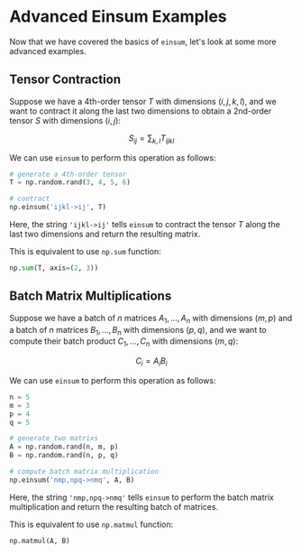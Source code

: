 # Advanced Einsum Examples

Now that we have covered the basics of `einsum`, let's look at some more advanced examples.

## Tensor Contraction

Suppose we have a 4th-order tensor $T$ with dimensions $(i,j,k,l)$, and we want to contract it along the last two dimensions to obtain a 2nd-order tensor $S$ with dimensions $(i,j)$:

$$
S_{ij} = \sum_{k,l} T_{ijkl}
$$

We can use `einsum` to perform this operation as follows:

```python
# generate a 4th-order tensor
T = np.random.rand(3, 4, 5, 6)

# contract
np.einsum('ijkl->ij', T)
```

Here, the string `'ijkl->ij'` tells `einsum` to contract the tensor $T$ along the last two dimensions and return the resulting matrix.

This is equivalent to use `np.sum` function:

```python
np.sum(T, axis=(2, 3))
```

## Batch Matrix Multiplications

Suppose we have a batch of $n$ matrices $A_1, ..., A_n$ with dimensions $(m, p)$ and a batch of $n$ matrices $B_1, ..., B_n$ with dimensions $(p, q)$, and we want to compute their batch product $C_1, ..., C_n$ with dimensions $(m, q)$:

$$
C_i = A_iB_i
$$

We can use `einsum` to perform this operation as follows:

```python
n = 5
m = 3
p = 4
q = 5

# generate two matrixs
A = np.random.rand(n, m, p)
B = np.random.rand(n, p, q)

# compute batch matrix multiplication
np.einsum('nmp,npq->nmq', A, B)
```

Here, the string `'nmp,npq->nmq'` tells `einsum` to perform the batch matrix multiplication and return the resulting batch of matrices.

This is equivalent to use `np.matmul` function:

```python
np.matmul(A, B)
```
